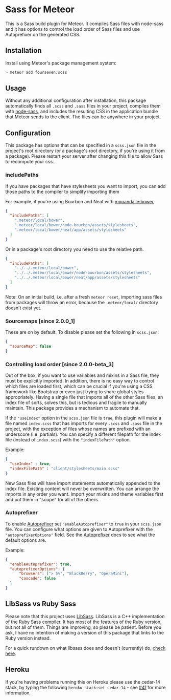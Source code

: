 # Sass for Meteor
This is a Sass build plugin for Meteor. It compiles Sass files with node-sass and it has options to control the load order of Sass files and use Autoprefixer on the generated CSS.

## Installation

Install using Meteor's package management system:

```bash
> meteor add fourseven:scss
```

## Usage
Without any additional configuration after installation, this package automatically finds all `.scss` and `.sass` files in your project, compiles them with [node-sass](https://github.com/sass/node-sass), and includes the resulting CSS in the application bundle that Meteor sends to the client. The files can be anywhere in your project.

## Configuration
This package has options that can be specified in a `scss.json` file in the project's root directory (or a package's root directory, if you're using it from a package). Please restart your server after changing this file to allow Sass to recompute your css.

### includePaths
If you have packages that have stylesheets you want to import, you can add those paths to the compiler to simplify importing them

For example, if you're using Bourbon and Neat with [mquandalle:bower](https://github.com/mquandalle/meteor-bower)

```json
{
  "includePaths": [
    ".meteor/local/bower",
    ".meteor/local/bower/node-bourbon/assets/stylesheets",
    ".meteor/local/bower/neat/app/assets/stylesheets"
  ]
}
```

Or in a package's root directory you need to use the relative path.

```json
{
  "includePaths": [
    "../../.meteor/local/bower",
    "../../.meteor/local/bower/node-bourbon/assets/stylesheets",
    "../../.meteor/local/bower/neat/app/assets/stylesheets"
  ]
}
```

Note: On an initial build, i.e. after a fresh `meteor reset`, importing sass files from packages will throw an error, because the `.meteor/local/` directory doesn't exist yet.

### Sourcemaps [since 2.0.0_1]
These are on by default. To disable please set the following in `scss.json`:
```json
{
  "sourceMap": false
}
```

### Controlling load order [since 2.0.0-beta_3]
Out of the box, if you want to use variables and mixins in a Sass file, they must be explicitly imported. In addition, there is no easy way to control which files are loaded first, which can be crucial if you're using a CSS framework like Bootstrap or even just trying to share global styles appropriately. Having a single file that imports all of the other Sass files, an index file of sorts, solves this, but is tedious and fragile to manually maintain. This package provides a mechanism to automate that.

If the `"useIndex"` option in the `scss.json` file is `true`, this plugin will make a file named `index.scss` that has imports for every `.scss` and `.sass` file in the project, with the exception of files whose names are prefixed with an underscore (i.e. partials). You can specify a different filepath for the index file (instead of `index.scss`) with the `"indexFilePath"` option.

Example:

```json
{
  "useIndex" : true,
  "indexFilePath" : "client/stylesheets/main.scss"
}
```
New Sass files will have import statements automatically appended to the index file. Existing content will never be overwritten. You can arrange the imports in any order you want. Import your mixins and theme variables first and put them in "scope" for all of the others.

### Autoprefixer
To enable [Autoprefixer](https://github.com/postcss/autoprefixer) set `"enableAutoprefixer"` to `true` in your `scss.json` file. You can configure what options are given to Autoprefixer with the `"autoprefixerOptions"` field. See the [Autoprefixer](https://github.com/postcss/autoprefixer-core#usage) docs to see what the default options are.

Example:

```json
{
  "enableAutoprefixer": true,
  "autoprefixerOptions": {
      "browsers": ["> 5%", "BlackBerry", "OperaMini"],
      "cascade": false
  }
}
```


## LibSass vs Ruby Sass
Please note that this project uses [LibSass](https://github.com/hcatlin/libsass). LibSass is a C++ implementation of the Ruby Sass compiler. It has most of the features of the Ruby version, but not all of them. Things are improving, so please be patient. Before you ask, I have no intention of making a version of this package that links to the Ruby version instead.

For a quick rundown on what libsass does and doesn't (currently) do, [check here](http://sass-compatibility.github.io/).


## Heroku
If you're having problems running this on Heroku please use the cedar-14 stack, by typing the following `heroku stack:set cedar-14` - see [#41](https://github.com/fourseven/meteor-scss/issues/41) for more information.
